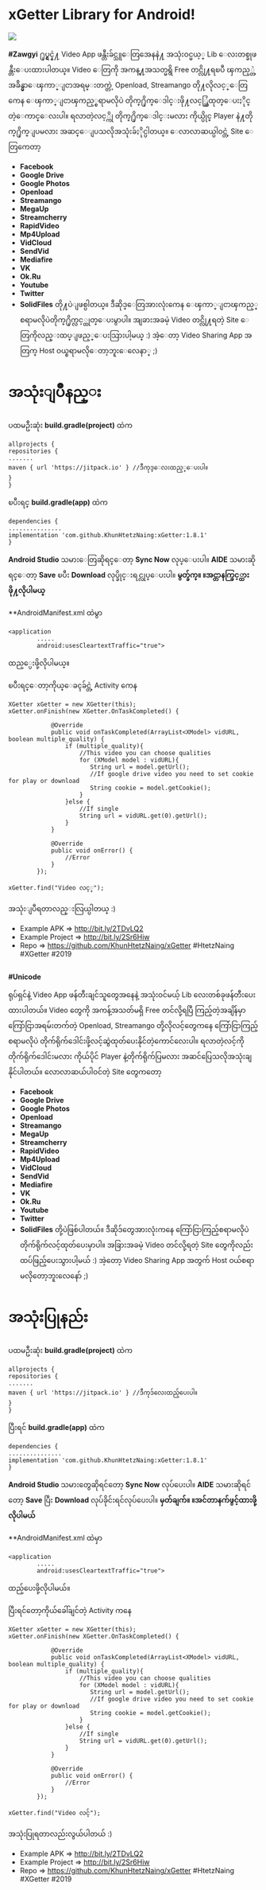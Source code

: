 
  

# xGetter Library for Android!
[![](https://jitpack.io/v/KhunHtetzNaing/XGetter.svg)](https://jitpack.io/#KhunHtetzNaing/XGetter)

**#Zawgyi**
႐ုပ္ရွင္နဲ႔ Video App ဖန္တီးခ်င္သူေတြအေနနဲ႔
အသုံးဝင္မယ့္ Lib ေလးတစ္ခုဖန္တီးေပးထားပါတယ္။
Video ေတြကို အကန္႔အသတ္မရွိ Free တင္လို႔ရၿပီ
ၾကည့္တဲ့အခ်ိန္မွာေၾကာ္ျငာအရမ္းတက္တဲ့
Openload, Streamango တို႔လိုလင့္ေတြကေန
ေၾကာ္ျငာၾကည့္စရာမလိုပဲ
တိုက္႐ိုက္ေဒါင္းဖို႔လင့္ဆြဲထုတ္ေပးႏိုင္တဲ့ေကာင္ေလးပါ။
ရလာတဲ့လင့္ကို တိုက္႐ိုက္ေဒါင္းမလား
ကိုယ္ပိုင္ Player နဲ႔တိုက္႐ိုက္ျပမလား
အဆင္ေျပသလိုအသုံးခ်ႏိုင္ပါတယ္။
ေလာလာဆယ္ပါဝင္တဲ့ Site ေတြကေတာ့
-  **Facebook**
-  **Google Drive**
-  **Google Photos**
-  **Openload**
-  **Streamango**
-  **MegaUp**
-  **Streamcherry**
-  **RapidVideo**
-  **Mp4Upload**
-  **VidCloud**
-  **SendVid** 
-  **Mediafire** 
-  **VK** 
-  **Ok.Ru**
-  **Youtube**
-  **Twitter**
-  **SolidFiles**
တို႔ပဲျဖစ္ပါတယ္။
ဒီဆိုဒ္ေတြအားလုံးကေန ေၾကာ္ျငာၾကည့္စရာမလိုပဲတိုက္႐ိုက္လင့္ထုတ္ေပးမွာပါ။
အျခားအခမဲ့ Video တင္လို႔ရတဲ့ Site ေတြကိုလည္းထပ္ျဖည့္ေပးသြားပါ့မယ္ :)
အဲ့ေတာ့ Video Sharing App အတြက္ Host ဝယ္စရာမလိုေတာ့ဘူးေလေနာ္ ;)

အသုံးျပဳနည္း
===========

ပထမဦးဆုံး **build.gradle(project)** ထဲက

    allprojects {
    repositories {
    .......
    maven { url 'https://jitpack.io' } //ဒီကုဒ္ေလးထည့္ေပးပါ။
    }
    }

ၿပီးရင္ **build.gradle(app)** ထဲက

    dependencies {
    ...............
    implementation 'com.github.KhunHtetzNaing:xGetter:1.8.1'
    }

**Android Studio** သမားေတြဆိုရင္ေတာ့ **Sync Now** လုပ္ေပးပါ။
**​AIDE** သမားဆိုရင္ေတာ့ **Save** ၿပီး **Download** လုပ္ခိုင္းရင္လုပ္ေပးပါ။
**မွတ္ခ်က္။ ။အင္တာနက္ဖြင့္ထားဖို႔လိုပါမယ္**

**AndroidManifest.xml ထဲမွာ

    <application
            .....
            android:usesCleartextTraffic="true">

ထည့္ပေးဖို့လိုပါမယ္။

ၿပီးရင္ေတာ့ကိုယ္ေခၚခ်င္တဲ့ Activity ကေန

    XGetter xGetter = new XGetter(this);
    xGetter.onFinish(new XGetter.OnTaskCompleted() {

                @Override
                public void onTaskCompleted(ArrayList<XModel> vidURL, boolean multiple_quality) {
                    if (multiple_quality){
                        //This video you can choose qualities
                        for (XModel model : vidURL){
                           String url = model.getUrl();
                           //If google drive video you need to set cookie for play or download
                           String cookie = model.getCookie();
                        }
                    }else {
                        //If single
                        String url = vidURL.get(0).getUrl();
                    }
                }

                @Override
                public void onError() {
                    //Error
                }
            });
    
    xGetter.find("Video လင့္");

အသုံးျပဳရတာလည္းလြယ္ပါတယ္ :)
- Example APK => http://bit.ly/2TDvLQ2
- Example Project => http://bit.ly/2Sr6Hiw
- Repo => https://github.com/KhunHtetzNaing/xGetter
#HtetzNaing #XGetter #2019
##

**#Unicode**


ရုပ်ရှင်နဲ့ Video App ဖန်တီးချင်သူတွေအနေနဲ့
အသုံးဝင်မယ့် Lib လေးတစ်ခုဖန်တီးပေးထားပါတယ်။
Video တွေကို အကန့်အသတ်မရှိ Free တင်လို့ရပြီ
ကြည့်တဲ့အချိန်မှာကြော်ငြာအရမ်းတက်တဲ့
Openload, Streamango တို့လိုလင့်တွေကနေ
ကြော်ငြာကြည့်စရာမလိုပဲ
တိုက်ရိုက်ဒေါင်းဖို့လင့်ဆွဲထုတ်ပေးနိုင်တဲ့ကောင်လေးပါ။
ရလာတဲ့လင့်ကို တိုက်ရိုက်ဒေါင်းမလား
ကိုယ်ပိုင် Player နဲ့တိုက်ရိုက်ပြမလား
အဆင်ပြေသလိုအသုံးချနိုင်ပါတယ်။
လောလာဆယ်ပါဝင်တဲ့ Site တွေကတော့
-  **Facebook**
-  **Google Drive**
-  **Google Photos**
-  **Openload**
-  **Streamango**
-  **MegaUp**
-  **Streamcherry**
-  **RapidVideo**
-  **Mp4Upload**
-  **VidCloud**
-  **SendVid**
-  **Mediafire**
-  **VK**
-  **Ok.Ru**
-  **Youtube**
-  **Twitter**
-  **SolidFiles**
တို့ပဲဖြစ်ပါတယ်။
ဒီဆိုဒ်တွေအားလုံးကနေ ကြော်ငြာကြည့်စရာမလိုပဲတိုက်ရိုက်လင့်ထုတ်ပေးမှာပါ။
အခြားအခမဲ့ Video တင်လို့ရတဲ့ Site တွေကိုလည်းထပ်ဖြည့်ပေးသွားပါ့မယ် :)
အဲ့တော့ Video Sharing App အတွက် Host ဝယ်စရာမလိုတော့ဘူးလေနော် ;)

အသုံးပြုနည်း
===========

ပထမဦးဆုံး **build.gradle(project)** ထဲက

    allprojects {
    repositories {
    .......
    maven { url 'https://jitpack.io' } //ဒီကုဒ်လေးထည့်ပေးပါ။
    }
    }

ပြီးရင် **build.gradle(app)** ထဲက

    dependencies {
    ...............
    implementation 'com.github.KhunHtetzNaing:xGetter:1.8.1'
    }

**Android Studio** သမားတွေဆိုရင်တော့ **Sync Now** လုပ်ပေးပါ။
**AIDE** သမားဆိုရင်တော့ **Save** ပြီး **Download** လုပ်ခိုင်းရင်လုပ်ပေးပါ။
**မှတ်ချက်။ ။အင်တာနက်ဖွင့်ထားဖို့လိုပါမယ်**

**AndroidManifest.xml ထဲမှာ

    <application
            .....
            android:usesCleartextTraffic="true">

ထည့်ပေးဖို့လိုပါမယ်။

ပြီးရင်တော့ကိုယ်ခေါ်ချင်တဲ့ Activity ကနေ

    XGetter xGetter = new XGetter(this);
    xGetter.onFinish(new XGetter.OnTaskCompleted() {

                @Override
                public void onTaskCompleted(ArrayList<XModel> vidURL, boolean multiple_quality) {
                    if (multiple_quality){
                        //This video you can choose qualities
                        for (XModel model : vidURL){
                           String url = model.getUrl();
                           //If google drive video you need to set cookie for play or download
                           String cookie = model.getCookie();
                        }
                    }else {
                        //If single
                        String url = vidURL.get(0).getUrl();
                    }
                }

                @Override
                public void onError() {
                    //Error
                }
            });

    xGetter.find("Video လင့်");

အသုံးပြုရတာလည်းလွယ်ပါတယ် :)
- Example APK => http://bit.ly/2TDvLQ2
- Example Project => http://bit.ly/2Sr6Hiw
- Repo => https://github.com/KhunHtetzNaing/xGetter
#HtetzNaing #XGetter #2019